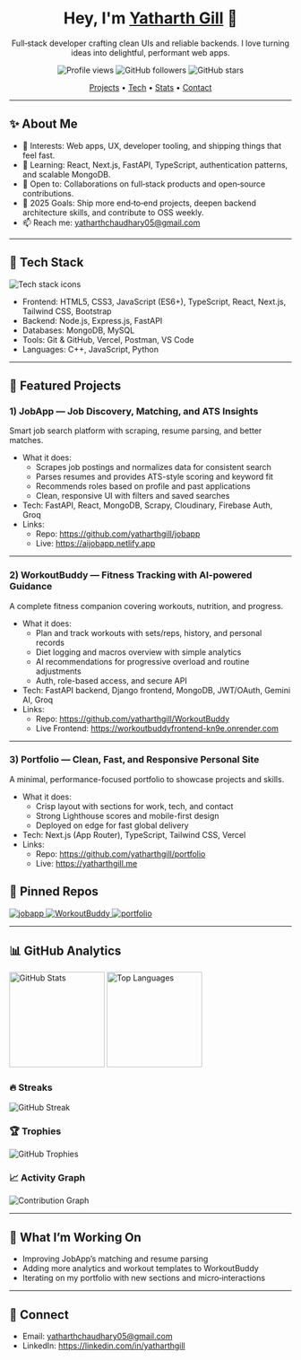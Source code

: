 <!--
Tip: This is your Profile README. It shows on your GitHub profile if the repo is named exactly your-username (here: yatharthgill) and this README.md is at the root.
-->

<h1 align="center">Hey, I'm <a href="https://github.com/yatharthgill">Yatharth Gill</a> 👋</h1>
<p align="center">Full‑stack developer crafting clean UIs and reliable backends. I love turning ideas into delightful, performant web apps.</p>

<p align="center">
  <img src="https://komarev.com/ghpvc/?username=yatharthgill&label=Profile%20views&color=0e75b6&style=flat" alt="Profile views" />
  <img src="https://img.shields.io/github/followers/yatharthgill?label=Followers&style=flat" alt="GitHub followers" />
  <img src="https://img.shields.io/github/stars/yatharthgill?affiliations=OWNER%2CCOLLABORATOR&style=flat" alt="GitHub stars" />
</p>

<p align="center">
  <a href="#-featured-projects">Projects</a> •
  <a href="#-tech-stack">Tech</a> •
  <a href="#-github-analytics">Stats</a> •
  <a href="#-connect">Contact</a>
</p>

---

## ✨ About Me
- 👀 Interests: Web apps, UX, developer tooling, and shipping things that feel fast.
- 🌱 Learning: React, Next.js, FastAPI, TypeScript, authentication patterns, and scalable MongoDB.
- 💬 Open to: Collaborations on full‑stack products and open‑source contributions.
- 🎯 2025 Goals: Ship more end‑to‑end projects, deepen backend architecture skills, and contribute to OSS weekly.
- 📫 Reach me: yatharthchaudhary05@gmail.com

---

## 🧰 Tech Stack
<p>
  <img src="https://skillicons.dev/icons?i=html,css,js,ts,react,next,tailwind,bootstrap,nodejs,express,fastapi,mongodb,mysql,git,vercel,postman,cpp,python" alt="Tech stack icons">
</p>

- Frontend: HTML5, CSS3, JavaScript (ES6+), TypeScript, React, Next.js, Tailwind CSS, Bootstrap
- Backend: Node.js, Express.js, FastAPI
- Databases: MongoDB, MySQL
- Tools: Git & GitHub, Vercel, Postman, VS Code
- Languages: C++, JavaScript, Python

---

## 🧩 Featured Projects

### 1) JobApp — Job Discovery, Matching, and ATS Insights
Smart job search platform with scraping, resume parsing, and better matches.
- What it does:
  - Scrapes job postings and normalizes data for consistent search
  - Parses resumes and provides ATS-style scoring and keyword fit
  - Recommends roles based on profile and past applications
  - Clean, responsive UI with filters and saved searches
- Tech: FastAPI, React, MongoDB, Scrapy, Cloudinary, Firebase Auth, Groq
- Links:
  - Repo: https://github.com/yatharthgill/jobapp  
  - Live: https://aijobapp.netlify.app

<hr/>

### 2) WorkoutBuddy — Fitness Tracking with AI-powered Guidance
A complete fitness companion covering workouts, nutrition, and progress.
- What it does:
  - Plan and track workouts with sets/reps, history, and personal records
  - Diet logging and macros overview with simple analytics
  - AI recommendations for progressive overload and routine adjustments
  - Auth, role-based access, and secure API
- Tech: FastAPI backend, Django frontend, MongoDB, JWT/OAuth, Gemini AI, Groq
- Links:
  - Repo: https://github.com/yatharthgill/WorkoutBuddy  
  - Live Frontend: https://workoutbuddyfrontend-kn9e.onrender.com

<hr/>

### 3) Portfolio — Clean, Fast, and Responsive Personal Site
A minimal, performance-focused portfolio to showcase projects and skills.
- What it does:
  - Crisp layout with sections for work, tech, and contact
  - Strong Lighthouse scores and mobile-first design
  - Deployed on edge for fast global delivery
- Tech: Next.js (App Router), TypeScript, Tailwind CSS, Vercel
- Links:
  - Repo: https://github.com/yatharthgill/portfolio
  - Live: https://yatharthgill.me  


## 🔎 Pinned Repos
<p align="left">
  <a href="https://github.com/yatharthgill/jobapp">
    <img src="https://github-readme-stats.vercel.app/api/pin/?username=yatharthgill&repo=jobapp&theme=radical&hide_border=true" alt="jobapp" />
  </a>
  <a href="https://github.com/yatharthgill/WorkoutBuddy">
    <img src="https://github-readme-stats.vercel.app/api/pin/?username=yatharthgill&repo=WorkoutBuddy&theme=radical&hide_border=true" alt="WorkoutBuddy" />
  </a>
  <a href="https://github.com/yatharthgill/portfolio">
    <img src="https://github-readme-stats.vercel.app/api/pin/?username=yatharthgill&repo=portfolio&theme=radical&hide_border=true" alt="portfolio" />
  </a>
</p>

---

## 📊 GitHub Analytics

<p align="left">
  <img height="170" src="https://github-readme-stats.vercel.app/api?username=yatharthgill&show_icons=true&theme=radical&rank_icon=github&hide_border=true" alt="GitHub Stats" />
  <img height="170" src="https://github-readme-stats.vercel.app/api/top-langs/?username=yatharthgill&layout=compact&langs_count=8&theme=radical&hide_border=true" alt="Top Languages" />
</p>

### 🔥 Streaks
<p align="left">
  <img src="https://streak-stats.demolab.com?user=yatharthgill&theme=radical&hide_border=true" alt="GitHub Streak" />
</p>

### 🏆 Trophies
<p align="left">
  <img src="https://github-profile-trophy.vercel.app/?username=yatharthgill&theme=radical&no-bg=true&no-frame=true&row=1&column=7" alt="GitHub Trophies" />
</p>

### 📈 Activity Graph
<p align="left">
  <img src="https://github-readme-activity-graph.vercel.app/graph?username=yatharthgill&theme=react-dark&hide_border=true" alt="Contribution Graph" />
</p>

---

## 🚀 What I’m Working On
- Improving JobApp’s matching and resume parsing
- Adding more analytics and workout templates to WorkoutBuddy
- Iterating on my portfolio with new sections and micro‑interactions

---

## 🤝 Connect
- Email: yatharthchaudhary05@gmail.com
- LinkedIn: https://linkedin.com/in/yatharthgill

<!--
Notes:
- The stats, streak, trophies, and activity graph images come from public services that may rate-limit. If an image doesn't load, refresh later.
- You can swap &theme=radical with other themes (dark, merko, tokyonight, etc).
- Keep this repo named exactly 'yatharthgill' to show this README on your profile.
-->
